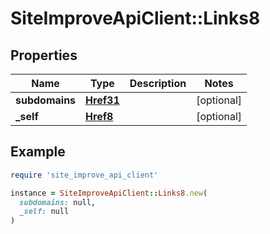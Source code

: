 # SiteImproveApiClient::Links8

## Properties

| Name | Type | Description | Notes |
| ---- | ---- | ----------- | ----- |
| **subdomains** | [**Href31**](Href31.md) |  | [optional] |
| **_self** | [**Href8**](Href8.md) |  | [optional] |

## Example

```ruby
require 'site_improve_api_client'

instance = SiteImproveApiClient::Links8.new(
  subdomains: null,
  _self: null
)
```

